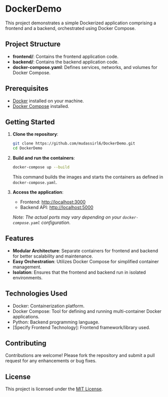 # DockerDemo

This project demonstrates a simple Dockerized application comprising a frontend and a backend, orchestrated using Docker Compose.

## Project Structure

* **frontend/**: Contains the frontend application code.
* **backend/**: Contains the backend application code.
* **docker-compose.yaml**: Defines services, networks, and volumes for Docker Compose.

## Prerequisites

* [Docker](https://www.docker.com/get-started) installed on your machine.
* [Docker Compose](https://docs.docker.com/compose/install/) installed.

## Getting Started

1. **Clone the repository**:

   ```bash
   git clone https://github.com/mudassirl6/DockerDemo.git
   cd DockerDemo
   ```

2. **Build and run the containers**:

   ```bash
   docker-compose up --build
   ```

   This command builds the images and starts the containers as defined in `docker-compose.yaml`.

3. **Access the application**:

   * Frontend: [http://localhost:3000](http://localhost:3000)
   * Backend API: [http://localhost:5000](http://localhost:5000)

   *Note: The actual ports may vary depending on your `docker-compose.yaml` configuration.*

## Features

* **Modular Architecture**: Separate containers for frontend and backend for better scalability and maintenance.
* **Easy Orchestration**: Utilizes Docker Compose for simplified container management.
* **Isolation**: Ensures that the frontend and backend run in isolated environments.

## Technologies Used

* Docker: Containerization platform.
* Docker Compose: Tool for defining and running multi-container Docker applications.
* Python: Backend programming language.
* \[Specify Frontend Technology]: Frontend framework/library used.

## Contributing

Contributions are welcome! Please fork the repository and submit a pull request for any enhancements or bug fixes.

## License

This project is licensed under the [MIT License](LICENSE).
